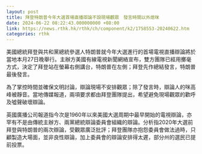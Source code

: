 ```yaml
---
layout: post
title: 拜登特朗普今年大選首場直播辯論不設現場觀眾　發言時間以外熄咪
date: 2024-06-22 08:22:43.000000000 +08:00
link: https://news.rthk.hk/rthk/ch/component/k2/1758553-20240622.htm
categories: rthk
---
```


美國總統拜登與共和黨總統參選人特朗普就今年大選進行的首場電視直播辯論將於當地本月27日晚舉行。主辦方美國有線電視新聞網絡宣布，雙方團隊已經用擲毫方式，決定了拜登站在螢幕右側講台，特朗普在左側；拜登先作總結發言，特朗普最後發言。

為了掌控時間並確保文明討論，辯論現場不安排觀眾；除了發言時，辯論人的咪高峰被靜音。當地傳媒報道，兩項要求都由拜登團隊提出，希望避免現場觀眾的歡呼及噓聲破壞辯論。

英國廣播公司報道指今次是1960年以來美國大選周期中最早開始的電視辯論，亦罕有不是由傳統主辦方、兩黨總統辯論委員會組織的辯論。分析指2020年大選前拜登與特朗普的兩次辯論，受觀眾廣泛批評；拜登團隊亦抱怨委員會做法過時，只顧製造大場面，並非良性辯論，加上委員會的辯論安排得太遲，部分州的選民已提前投票。
